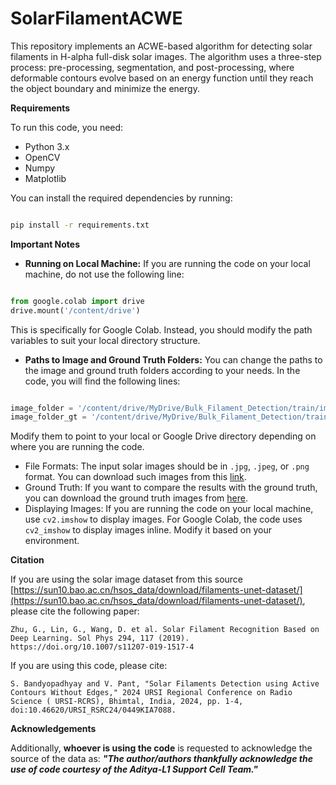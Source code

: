 # SolarFilamentACWE
This repository implements an ACWE-based algorithm for detecting solar filaments in H-alpha full-disk solar images. The algorithm uses a three-step process: pre-processing, segmentation, and post-processing, where deformable contours evolve based on an energy function until they reach the object boundary and minimize the energy.

**Requirements**

To run this code, you need:

* Python 3.x
* OpenCV
* Numpy
* Matplotlib

You can install the required dependencies by running:
```bash

pip install -r requirements.txt
```

**Important Notes**
* **Running on Local Machine:** If you are running the code on your local machine, do not use the following line:
```python

from google.colab import drive
drive.mount('/content/drive')
```
This is specifically for Google Colab. Instead, you should modify the path variables to suit your local directory structure.
* **Paths to Image and Ground Truth Folders:** You can change the paths to the image and ground truth folders according to your needs. In the code, you will find the following lines:
```python

image_folder = '/content/drive/MyDrive/Bulk_Filament_Detection/train/image/'
image_folder_gt = '/content/drive/MyDrive/Bulk_Filament_Detection/train/label/'
```
Modify them to point to your local or Google Drive directory depending on where you are running the code.
* File Formats: The input solar images should be in `.jpg`, `.jpeg`, or `.png` format. You can download such images from this [link](https://sun10.bao.ac.cn/hsos_data/download/filaments-unet-dataset/img/).
* Ground Truth: If you want to compare the results with the ground truth, you can download the ground truth images from [here](https://sun10.bao.ac.cn/hsos_data/download/filaments-unet-dataset/mask/).
* Displaying Images: If you are running the code on your local machine, use `cv2.imshow` to display images. For Google Colab, the code uses `cv2_imshow` to display images inline. Modify it based on your environment.

**Citation**

If you are using the solar image dataset from this source [https://sun10.bao.ac.cn/hsos_data/download/filaments-unet-dataset/](https://sun10.bao.ac.cn/hsos_data/download/filaments-unet-dataset/), please cite the following paper:
```
Zhu, G., Lin, G., Wang, D. et al. Solar Filament Recognition Based on Deep Learning. Sol Phys 294, 117 (2019). https://doi.org/10.1007/s11207-019-1517-4
```
If you are using this code, please cite:
```
S. Bandyopadhyay and V. Pant, "Solar Filaments Detection using Active Contours Without Edges," 2024 URSI Regional Conference on Radio Science ( URSI-RCRS), Bhimtal, India, 2024, pp. 1-4, doi:10.46620/URSI_RSRC24/0449KIA7088.
```

**Acknowledgements**

Additionally, **whoever is using the code** is requested to acknowledge the source of the data as:
***"The author/authors thankfully acknowledge the use of code courtesy of the Aditya-L1 Support Cell Team."***

